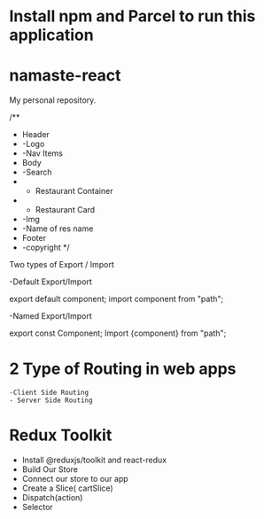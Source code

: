 # Install npm and Parcel to run this application

# namaste-react
My personal repository.



/**
 * Header
 * -Logo
 * -Nav Items
 * Body
 * -Search
 * - Restaurant Container
 *  - Restaurant Card
 *  -Img
 *  -Name of res name
 * Footer
 * -copyright
 */




Two types of Export / Import

-Default Export/Import

export default component;
import component from "path";

-Named Export/Import

export const Component;
Import {component} from "path";

# 2 Type of Routing in web apps
    -Client Side Routing 
    - Server Side Routing



# Redux Toolkit
 - Install @reduxjs/toolkit and react-redux
 - Build Our Store
 - Connect our store to our app
 - Create a Slice( cartSlice)
 - Dispatch(action)
 - Selector
